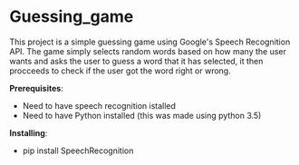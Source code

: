 # Guessing_game
This project is a simple guessing game using Google's Speech Recognition API. 
The game simply selects random words based on how many the user wants and asks the user to guess a word that it has selected, 
it then procceeds to check if the user got the word right or wrong.

**Prerequisites**:
- Need to have speech recognition istalled
- Need to have Python installed (this was made using python 3.5)

**Installing**:
- pip install SpeechRecognition


